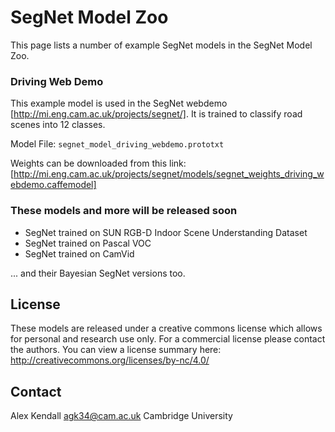 # SegNet Model Zoo
This page lists a number of example SegNet models in the SegNet Model Zoo.

### Driving Web Demo

This example model is used in the SegNet webdemo [http://mi.eng.cam.ac.uk/projects/segnet/]. It is trained to classify road scenes into 12 classes.

Model File: ```segnet_model_driving_webdemo.prototxt```

Weights can be downloaded from this link: [http://mi.eng.cam.ac.uk/projects/segnet/models/segnet_weights_driving_webdemo.caffemodel]

### These models and more will be released soon

- SegNet trained on SUN RGB-D Indoor Scene Understanding Dataset
- SegNet trained on Pascal VOC
- SegNet trained on CamVid

... and their Bayesian SegNet versions too.

## License

These models are released under a creative commons license which allows for personal and research use only. For a commercial license please contact the authors. You can view a license summary here:
http://creativecommons.org/licenses/by-nc/4.0/

## Contact

Alex Kendall
agk34@cam.ac.uk
Cambridge University
